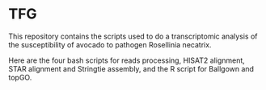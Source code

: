 # TFG
This repository contains the scripts used to do a transcriptomic analysis of the susceptibility of avocado to pathogen Rosellinia necatrix.

Here are the four bash scripts for reads processing, HISAT2 alignment, STAR alignment and Stringtie assembly, and the R script for Ballgown and topGO.
